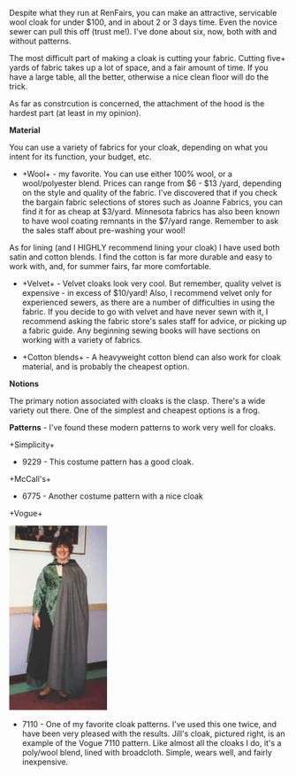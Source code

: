 Despite what they run at RenFairs, you can make an attractive, servicable wool cloak for under $100, and in about 2 or 3 days time. Even the novice sewer can pull this off (trust me!). I've done about six, now, both with and without patterns.

The most difficult part of making a cloak is cutting your fabric. Cutting five+ yards of fabric takes up a lot of space, and a fair amount of time. If you have a large table, all the better, otherwise a nice clean floor will do the trick.

As far as constrcution is concerned, the attachment of the hood is the hardest part (at least in my opinion).

**Material**

You can use a variety of fabrics for your cloak, depending on what you intent for its function, your budget, etc.
* +Wool+ - my favorite. You can use either 100% wool, or a wool/polyester blend. Prices can range from $6 - $13 /yard, depending on the style and quality of the fabric. I've discovered that if you check the bargain fabric selections of stores such as Joanne Fabrics, you can find it for as cheap at $3/yard. Minnesota fabrics has also been known to have wool coating remnants in the $7/yard range. Remember to ask the sales staff about pre-washing your wool!

As for lining (and I HIGHLY recommend lining your cloak) I have used both satin and cotton blends. I find the cotton is far more durable and easy to work with, and, for summer fairs, far more comfortable.

* +Velvet+ - Velvet cloaks look very cool. But remember, quality velvet is expensive - in excess of $10/yard! Also, I recommend velvet only for experienced sewers, as there are a number of difficulties in using the fabric. If you decide to go with velvet and have never sewn with it, I recommend asking the fabric store's sales staff for advice, or picking up a fabric guide. Any beginning sewing books will have sections on working with a variety of fabrics.

* +Cotton blends+ - A heavyweight cotton blend can also work for cloak material, and is probably the cheapest option.

**Notions**

The primary notion associated with cloaks is the clasp. There's a wide variety out there. One of the simplest and cheapest options is a frog.

**Patterns** - I've found these modern patterns to work very well for cloaks.

+Simplicity+

* 9229 - This costume pattern has a good cloak.

+McCall's+

* 6775 - Another costume pattern with a nice cloak

+Vogue+

![jiac97.gif](jiac97.gif)

* 7110 - One of my favorite cloak patterns. I've used this one twice, and have been very pleased with the results. Jill's cloak, pictured right, is an example of the Vogue 7110 pattern. Like almost all the cloaks I do, it's a poly/wool blend, lined with broadcloth. Simple, wears well, and fairly inexpensive.